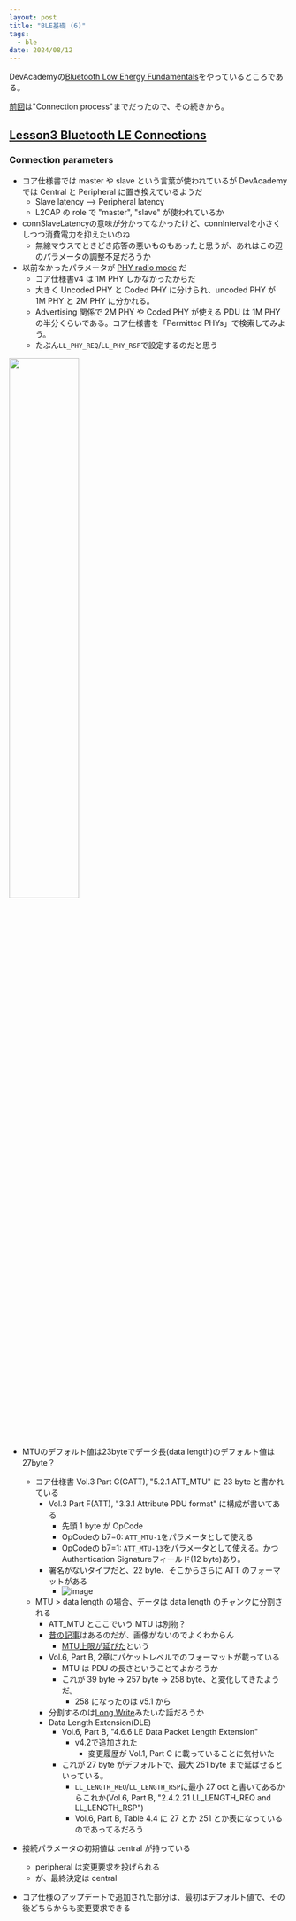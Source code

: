 ```yaml
---
layout: post
title: "BLE基礎 (6)"
tags:
  - ble
date: 2024/08/12
---
```


DevAcademyの[Bluetooth Low Energy Fundamentals](https://academy.nordicsemi.com/courses/bluetooth-low-energy-fundamentals/)をやっているところである。

[前回](./20240811-ble.md)は"Connection process"までだったので、その続きから。

## [Lesson3 Bluetooth LE Connections](https://academy.nordicsemi.com/courses/bluetooth-low-energy-fundamentals/lessons/lesson-3-bluetooth-le-connections/)

### Connection parameters

* コア仕様書では master や slave という言葉が使われているが DevAcademy では Central と Peripheral に置き換えているようだ
  * Slave latency --> Peripheral latency
  * L2CAP の role で "master", "slave" が使われているか
* connSlaveLatencyの意味が分かってなかったけど、connIntervalを小さくしつつ消費電力を抑えたいのね
  * 無線マウスでときどき応答の悪いものもあったと思うが、あれはこの辺のパラメータの調整不足だろうか
* 以前なかったパラメータが [PHY radio mode](https://academy.nordicsemi.com/courses/bluetooth-low-energy-fundamentals/lessons/lesson-1-bluetooth-low-energy-introduction/topic/phy-radio-modes/) だ
  * コア仕様書v4 は 1M PHY しかなかったからだ
  * 大きく Uncoded PHY と Coded PHY に分けられ、uncoded PHY が 1M PHY と 2M PHY に分かれる。
  * Advertising 関係で 2M PHY や Coded PHY が使える PDU は 1M PHY の半分くらいである。コア仕様書を「Permitted PHYs」で検索してみよう。
  * たぶん`LL_PHY_REQ`/`LL_PHY_RSP`で設定するのだと思う

<a href="./20240812a-1.png"><img src="./20240812a-1.png" width="50%"></a>

* MTUのデフォルト値は23byteでデータ長(data length)のデフォルト値は27byte？
  * コア仕様書 Vol.3 Part G(GATT), "5.2.1 ATT_MTU" に 23 byte と書かれている
    * Vol.3 Part F(ATT), "3.3.1 Attribute PDU format" に構成が書いてある
      * 先頭 1 byte が OpCode
      * OpCodeの b7=0: `ATT_MTU-1`をパラメータとして使える
      * OpCodeの b7=1: `ATT_MTU-13`をパラメータとして使える。かつ Authentication Signatureフィールド(12 byte)あり。
    * 署名がないタイプだと、22 byte、そこからさらに ATT のフォーマットがある
      * ![image](20240812a-2.png)
  * MTU > data length の場合、データは data length のチャンクに分割される
    * ATT_MTU とここでいう MTU は別物？
    * [昔の記事](http://blog0.hirokuma.work/2014/12/bleattmtu.html)はあるのだが、画像がないのでよくわからん
      * [MTU上限が延びた](http://blog0.hirokuma.work/2016/07/nrf52att-mtu-1.html)という
    * Vol.6, Part B, 2章にパケットレベルでのフォーマットが載っている
      * MTU は PDU の長さということでよかろうか
      * これが 39 byte → 257 byte → 258 byte、と変化してきたようだ。
        * 258 になったのは v5.1 から
    * 分割するのは[Long Write](http://blog0.hirokuma.work/2015/12/nrf51long-write.html)みたいな話だろうか
    * Data Length Extension(DLE)
      * Vol.6, Part B, "4.6.6 LE Data Packet Length Extension"
        * v4.2で追加された
          * 変更履歴が Vol.1, Part C に載っていることに気付いた
      * これが 27 byte がデフォルトで、最大 251 byte まで延ばせるといっている。
        * `LL_LENGTH_REQ`/`LL_LENGTH_RSP`に最小 27 oct と書いてあるからこれか(Vol.6, Part B, "2.4.2.21 LL_LENGTH_REQ and LL_LENGTH_RSP")
        * Vol.6, Part B, Table 4.4 に 27 とか 251 とか表になっているのであってるだろう

* 接続パラメータの初期値は central が持っている
  * peripheral は変更要求を投げられる
  * が、最終決定は central
* コア仕様のアップデートで追加された部分は、最初はデフォルト値で、その後どちらからも変更要求できる
